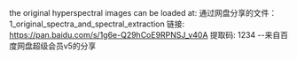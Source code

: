 the original hyperspectral images can be loaded at: 
通过网盘分享的文件：1_original_spectra_and_spectral_extraction
链接: https://pan.baidu.com/s/1g6e-Q29hCoE9RPNSJ_v40A 提取码: 1234 
--来自百度网盘超级会员v5的分享
